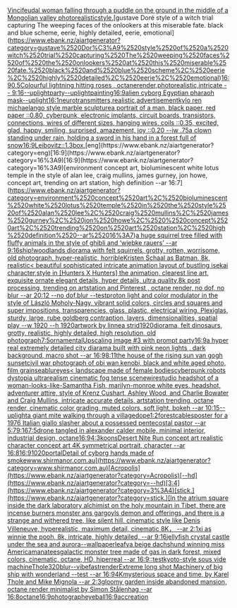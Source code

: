 [Vinci](https://www.ebank.nz/aiartgenerator?category=Vinci)[feudal woman falling through a puddle on the ground in the middle of a Mongolian valley photorealistic](https://www.ebank.nz/aiartgenerator?category=feudal%2520woman%2520falling%2520through%2520a%2520puddle%2520on%2520the%2520ground%2520in%2520the%2520middle%2520of%2520a%2520Mongolian%2520valley%2520photorealistic)[style.](https://www.ebank.nz/aiartgenerator?category=style.)[gustave Doré style of a witch trial capturing The weeping faces of the onlookers at this miserable fate. black and blue scheme, eerie, highly detailed, eerie, emotional](https://www.ebank.nz/aiartgenerator?category=gustave%2520Dor%C3%A9%2520style%2520of%2520a%2520witch%2520trial%2520capturing%2520The%2520weeping%2520faces%2520of%2520the%2520onlookers%2520at%2520this%2520miserable%2520fate.%2520black%2520and%2520blue%2520scheme%2C%2520eerie%2C%2520highly%2520detailed%2C%2520eerie%2C%2520emotional)[16:9](https://www.ebank.nz/aiartgenerator?category=16%3A9)[0.5](https://www.ebank.nz/aiartgenerator?category=0.5)[Colourful lightning hitting roses , octanerender,photorealistic,intricate  -- 9:16](https://www.ebank.nz/aiartgenerator?category=Colourful%2520lightning%2520hitting%2520roses%2520%2C%2520octanerender%2Cphotorealistic%2Cintricate%2520%2520--%25209%3A16)[--uplight](https://www.ebank.nz/aiartgenerator?category=--uplight)[party](https://www.ebank.nz/aiartgenerator?category=party)[--uplight](https://www.ebank.nz/aiartgenerator?category=--uplight)[painting](https://www.ebank.nz/aiartgenerator?category=painting)[16:9](https://www.ebank.nz/aiartgenerator?category=16%3A9)[alien cyborg Egyptian pharaoh mask](https://www.ebank.nz/aiartgenerator?category=alien%2520cyborg%2520Egyptian%2520pharaoh%2520mask)[--uplight](https://www.ebank.nz/aiartgenerator?category=--uplight)[16:1](https://www.ebank.nz/aiartgenerator?category=16%3A1)[neurotransmitters,realistic,advertisement](https://www.ebank.nz/aiartgenerator?category=neurotransmitters%2Crealistic%2Cadvertisement)[kylo ren michaelango style marble sculpture](https://www.ebank.nz/aiartgenerator?category=kylo%2520ren%2520michaelango%2520style%2520marble%2520sculpture)[a portrait of a man, black paper, red paper ::0.80, cyberpunk, electronic implants, circuit boards, transistors, connections, wires of different sizes, hanging wires, coils ::0.35, excited, glad, happy, smiling, surprised, amazement, joy ::0.20 --iw .75](https://www.ebank.nz/aiartgenerator?category=a%2520portrait%2520of%2520a%2520man%2C%2520black%2520paper%2C%2520red%2520paper%2520%3A%3A0.80%2C%2520cyberpunk%2C%2520electronic%2520implants%2C%2520circuit%2520boards%2C%2520transistors%2C%2520connections%2C%2520wires%2520of%2520different%2520sizes%2C%2520hanging%2520wires%2C%2520coils%2520%3A%3A0.35%2C%2520excited%2C%2520glad%2C%2520happy%2C%2520smiling%2C%2520surprised%2C%2520amazement%2C%2520joy%2520%3A%3A0.20%2520--iw%2520.75)[a clown standing under rain, holding a sword in his hand in a forest full of snow](https://www.ebank.nz/aiartgenerator?category=a%2520clown%2520standing%2520under%2520rain%2C%2520holding%2520a%2520sword%2520in%2520his%2520hand%2520in%2520a%2520forest%2520full%2520of%2520snow)[16:9](https://www.ebank.nz/aiartgenerator?category=16%3A9)[Leibovitz::1.3](https://www.ebank.nz/aiartgenerator?category=Leibovitz%3A%3A1.3)[box.](https://www.ebank.nz/aiartgenerator?category=box.)[eng](https://www.ebank.nz/aiartgenerator?category=eng)[16:9](https://www.ebank.nz/aiartgenerator?category=16%3A9)[16:9](https://www.ebank.nz/aiartgenerator?category=16%3A9)[environment concept art, bioluminescent white lotus temple in the style of alan lee, craig mullins, james gurney, jon howe,  concept art, trending on art station, high definition --ar 16:7](https://www.ebank.nz/aiartgenerator?category=environment%2520concept%2520art%2C%2520bioluminescent%2520white%2520lotus%2520temple%2520in%2520the%2520style%2520of%2520alan%2520lee%2C%2520craig%2520mullins%2C%2520james%2520gurney%2C%2520jon%2520howe%2C%2520%2520concept%2520art%2C%2520trending%2520on%2520art%2520station%2C%2520high%2520definition%2520--ar%252016%3A7)[a huge squirrel tree filled with fluffy animals in the style of ghibli and ‘wiebke rauers’ --ar 9:16](https://www.ebank.nz/aiartgenerator?category=a%2520huge%2520squirrel%2520tree%2520filled%2520with%2520fluffy%2520animals%2520in%2520the%2520style%2520of%2520ghibli%2520and%2520%E2%80%98wiebke%2520rauers%E2%80%99%2520--ar%25209%3A16)[ship!](https://www.ebank.nz/aiartgenerator?category=ship%21)[woodlands diorama with felt squirrels, grotty, rotten, worrisome, old photograph, hyper-realistic, horrible](https://www.ebank.nz/aiartgenerator?category=woodlands%2520diorama%2520with%2520felt%2520squirrels%2C%2520grotty%2C%2520rotten%2C%2520worrisome%2C%2520old%2520photograph%2C%2520hyper-realistic%2C%2520horrible)[Kristen Schaal as Batman, 8k, realistic](https://www.ebank.nz/aiartgenerator?category=Kristen%2520Schaal%2520as%2520Batman%2C%25208k%2C%2520realistic)[< beautiful sophisticated intricate animation layout of bustling isekai character,style in [Hunters X Hunters] the animation, clearest line art, exquisite ornate elegant details, hyper details, ultra quality,8k post processing, trending on artstation and Pinterest , octane render, no dof, no blur --ar 20:12 --no dof,blur --test](https://www.ebank.nz/aiartgenerator?category=%3C%2520beautiful%2520sophisticated%2520intricate%2520animation%2520layout%2520of%2520bustling%2520isekai%2520character%2Cstyle%2520in%2520%5BHunters%2520X%2520Hunters%5D%2520the%2520animation%2C%2520clearest%2520line%2520art%2C%2520exquisite%2520ornate%2520elegant%2520details%2C%2520hyper%2520details%2C%2520ultra%2520quality%2C8k%2520post%2520processing%2C%2520trending%2520on%2520artstation%2520and%2520Pinterest%2520%2C%2520octane%2520render%2C%2520no%2520dof%2C%2520no%2520blur%2520--ar%252020%3A12%2520--no%2520dof%2Cblur%2520--test)[proton light and color modulator in the style of László Moholy-Nagy, vibrant solid colors, circles and squares and super impositions, transparencies, glass, plastic, electrical wiring, Plexiglas, sturdy, large, rube goldberg contraption, layers, dimensionalities, spatial play --w 1920 --h 1920](https://www.ebank.nz/aiartgenerator?category=proton%2520light%2520and%2520color%2520modulator%2520in%2520the%2520style%2520of%2520L%C3%A1szl%C3%B3%2520Moholy-Nagy%2C%2520vibrant%2520solid%2520colors%2C%2520circles%2520and%2520squares%2520and%2520super%2520impositions%2C%2520transparencies%2C%2520glass%2C%2520plastic%2C%2520electrical%2520wiring%2C%2520Plexiglas%2C%2520sturdy%2C%2520large%2C%2520rube%2520goldberg%2520contraption%2C%2520layers%2C%2520dimensionalities%2C%2520spatial%2520play%2520--w%25201920%2520--h%25201920)[artwork by linnea strid](https://www.ebank.nz/aiartgenerator?category=artwork%2520by%2520linnea%2520strid)[1920](https://www.ebank.nz/aiartgenerator?category=1920)[diorama, felt dinosaurs, grotty, realistic, highly detailed, high resolution, old photograph](https://www.ebank.nz/aiartgenerator?category=diorama%2C%2520felt%2520dinosaurs%2C%2520grotty%2C%2520realistic%2C%2520highly%2520detailed%2C%2520high%2520resolution%2C%2520old%2520photograph)[7:5](https://www.ebank.nz/aiartgenerator?category=7%3A5)[ornamental](https://www.ebank.nz/aiartgenerator?category=ornamental)[Upscaling image #3 with prompt ](https://www.ebank.nz/aiartgenerator?category=Upscaling%2520image%2520%233%2520with%2520prompt%2520)[party](https://www.ebank.nz/aiartgenerator?category=party)[16:9](https://www.ebank.nz/aiartgenerator?category=16%3A9)[a hyper real extremely detailed city diarama built with pink neon lights , dark background, macro shot --ar 16:9](https://www.ebank.nz/aiartgenerator?category=a%2520hyper%2520real%2520extremely%2520detailed%2520city%2520diarama%2520built%2520with%2520pink%2520neon%2520lights%2520%2C%2520dark%2520background%2C%2520macro%2520shot%2520--ar%252016%3A9)[8:11](https://www.ebank.nz/aiartgenerator?category=8%3A11)[the house of the rising sun van gogh sunset](https://www.ebank.nz/aiartgenerator?category=the%2520house%2520of%2520the%2520rising%2520sun%2520van%2520gogh%2520sunset)[civil war photograph of obi wan kenobi, black and white aged photo, film grain](https://www.ebank.nz/aiartgenerator?category=civil%2520war%2520photograph%2520of%2520obi%2520wan%2520kenobi%2C%2520black%2520and%2520white%2520aged%2520photo%2C%2520film%2520grain)[sea](https://www.ebank.nz/aiartgenerator?category=sea)[blur](https://www.ebank.nz/aiartgenerator?category=blur)[eyes](https://www.ebank.nz/aiartgenerator?category=eyes)[< landscape made of female bodies](https://www.ebank.nz/aiartgenerator?category=%3C%2520landscape%2520made%2520of%2520female%2520bodies)[cyberpunk robots dystopia ultrarealism cinematic fog tense scene](https://www.ebank.nz/aiartgenerator?category=cyberpunk%2520robots%2520dystopia%2520ultrarealism%2520cinematic%2520fog%2520tense%2520scene)[wire](https://www.ebank.nz/aiartgenerator?category=wire)[studio headshot of a woman-looks-like-Samantha Fish, marilyn-monroe white eyes, headshot, adventurer attire, style of Krenz Cushart, Ashley Wood, and Charlie Bowater and Craig Mullins, intricate accurate details, artstation trending, octane render, cinematic color grading, muted colors, soft light, bokeh --ar 10:15](https://www.ebank.nz/aiartgenerator?category=studio%2520headshot%2520of%2520a%2520woman-looks-like-Samantha%2520Fish%2C%2520marilyn-monroe%2520white%2520eyes%2C%2520headshot%2C%2520adventurer%2520attire%2C%2520style%2520of%2520Krenz%2520Cushart%2C%2520Ashley%2520Wood%2C%2520and%2520Charlie%2520Bowater%2520and%2520Craig%2520Mullins%2C%2520intricate%2520accurate%2520details%2C%2520artstation%2520trending%2C%2520octane%2520render%2C%2520cinematic%2520color%2520grading%2C%2520muted%2520colors%2C%2520soft%2520light%2C%2520bokeh%2520--ar%252010%3A15)[--uplight](https://www.ebank.nz/aiartgenerator?category=--uplight)[a giant mite walking through a village](https://www.ebank.nz/aiartgenerator?category=a%2520giant%2520mite%2520walking%2520through%2520a%2520village)[dope](https://www.ebank.nz/aiartgenerator?category=dope)[1:2](https://www.ebank.nz/aiartgenerator?category=1%3A2)[forest](https://www.ebank.nz/aiartgenerator?category=forest)[cables](https://www.ebank.nz/aiartgenerator?category=cables)[poster for a 1976 Italian giallo slasher about a possessed pentecostal pastor --ar 5:7](https://www.ebank.nz/aiartgenerator?category=poster%2520for%2520a%25201976%2520Italian%2520giallo%2520slasher%2520about%2520a%2520possessed%2520pentecostal%2520pastor%2520--ar%25205%3A7)[9:16](https://www.ebank.nz/aiartgenerator?category=9%3A16)[7:5](https://www.ebank.nz/aiartgenerator?category=7%3A5)[drone tangled in alexander calder mobile, minimal interior, industrial design, octane](https://www.ebank.nz/aiartgenerator?category=drone%2520tangled%2520in%2520alexander%2520calder%2520mobile%2C%2520minimal%2520interior%2C%2520industrial%2520design%2C%2520octane)[16:9](https://www.ebank.nz/aiartgenerator?category=16%3A9)[4:3](https://www.ebank.nz/aiartgenerator?category=4%3A3)[koons](https://www.ebank.nz/aiartgenerator?category=koons)[Desert Nite Run concept art realistic character concept art 4K symmetrical portrait, character --ar 16:8](https://www.ebank.nz/aiartgenerator?category=Desert%2520Nite%2520Run%2520concept%2520art%2520realistic%2520character%2520concept%2520art%25204K%2520symmetrical%2520portrait%2C%2520character%2520--ar%252016%3A8)[16:9](https://www.ebank.nz/aiartgenerator?category=16%3A9)[1020](https://www.ebank.nz/aiartgenerator?category=1020)[portal](https://www.ebank.nz/aiartgenerator?category=portal)[Detail of cyborg hands made of smoke](https://www.ebank.nz/aiartgenerator?category=Detail%2520of%2520cyborg%2520hands%2520made%2520of%2520smoke)[www.shirmanor.com.au](https://www.ebank.nz/aiartgenerator?category=www.shirmanor.com.au)[Acropolis](https://www.ebank.nz/aiartgenerator?category=Acropolis)[--hd](https://www.ebank.nz/aiartgenerator?category=--hd)[3:4](https://www.ebank.nz/aiartgenerator?category=3%3A4)[stick.](https://www.ebank.nz/aiartgenerator?category=stick.)[In the atrium square inside the dark laboratory alchimist on the holy mountain in Tibet, there are incense burners monster ans gargoyls demon and offerings, and there is a strange and withered tree, like silent hill, cinematic style like Denis Villeneuve, hyperealistic, maximum detail, cinematic 8K， --ar 2:1](https://www.ebank.nz/aiartgenerator?category=In%2520the%2520atrium%2520square%2520inside%2520the%2520dark%2520laboratory%2520alchimist%2520on%2520the%2520holy%2520mountain%2520in%2520Tibet%2C%2520there%2520are%2520incense%2520burners%2520monster%2520ans%2520gargoyls%2520demon%2520and%2520offerings%2C%2520and%2520there%2520is%2520a%2520strange%2520and%2520withered%2520tree%2C%2520like%2520silent%2520hill%2C%2520cinematic%2520style%2520like%2520Denis%2520Villeneuve%2C%2520hyperealistic%2C%2520maximum%2520detail%2C%2520cinematic%25208K%EF%BC%8C%2520--ar%25202%3A1)[xi as winnie the pooh, 8k, intricate, highly detailed, --ar 9:16](https://www.ebank.nz/aiartgenerator?category=xi%2520as%2520winnie%2520the%2520pooh%2C%25208k%2C%2520intricate%2C%2520highly%2520detailed%2C%2520--ar%25209%3A16)[jellyfish crystal castle under the sea and aurora](https://www.ebank.nz/aiartgenerator?category=jellyfish%2520crystal%2520castle%2520under%2520the%2520sea%2520and%2520aurora)[--wallpaper](https://www.ebank.nz/aiartgenerator?category=--wallpaper)[leafy](https://www.ebank.nz/aiartgenerator?category=leafy)[a beige dachshund winning miss America](https://www.ebank.nz/aiartgenerator?category=a%2520beige%2520dachshund%2520winning%2520miss%2520America)[manatees](https://www.ebank.nz/aiartgenerator?category=manatees)[galactic monster tree made of gas in dark forest, mixed colors, cinematic, octane, HD, hiperreal --ar 16:9](https://www.ebank.nz/aiartgenerator?category=galactic%2520monster%2520tree%2520made%2520of%2520gas%2520in%2520dark%2520forest%2C%2520mixed%2520colors%2C%2520cinematic%2C%2520octane%2C%2520HD%2C%2520hiperreal%2520--ar%252016%3A9)[::](https://www.ebank.nz/aiartgenerator?category=%3A%3A)[test](https://www.ebank.nz/aiartgenerator?category=test)[kyoto-style sous vide machine](https://www.ebank.nz/aiartgenerator?category=kyoto-style%2520sous%2520vide%2520machine)[Thole](https://www.ebank.nz/aiartgenerator?category=Thole)[320](https://www.ebank.nz/aiartgenerator?category=320)[blur](https://www.ebank.nz/aiartgenerator?category=blur)[--vibefast](https://www.ebank.nz/aiartgenerator?category=--vibefast)[render](https://www.ebank.nz/aiartgenerator?category=render)[Extreme long shot Machinery of big ship with wonderland --test --ar 16:9](https://www.ebank.nz/aiartgenerator?category=Extreme%2520long%2520shot%2520Machinery%2520of%2520big%2520ship%2520with%2520wonderland%2520--test%2520--ar%252016%3A9)[4K](https://www.ebank.nz/aiartgenerator?category=4K)[mysterious space and time, by Karel Thole and Mike Mignola --ar 2:3](https://www.ebank.nz/aiartgenerator?category=mysterious%2520space%2520and%2520time%2C%2520by%2520Karel%2520Thole%2520and%2520Mike%2520Mignola%2520--ar%25202%3A3)[gloomy garden inside abandoned mansion, octane render minimalist by Simon Stålenhag  --ar 16:8](https://www.ebank.nz/aiartgenerator?category=gloomy%2520garden%2520inside%2520abandoned%2520mansion%2C%2520octane%2520render%2520minimalist%2520by%2520Simon%2520St%C3%A5lenhag%2520%2520--ar%252016%3A8)[octane](https://www.ebank.nz/aiartgenerator?category=octane)[16:9](https://www.ebank.nz/aiartgenerator?category=16%3A9)[photograph](https://www.ebank.nz/aiartgenerator?category=photograph)[eyeball](https://www.ebank.nz/aiartgenerator?category=eyeball)[16:9](https://www.ebank.nz/aiartgenerator?category=16%3A9)[accreation](https://www.ebank.nz/aiartgenerator?category=accreation)